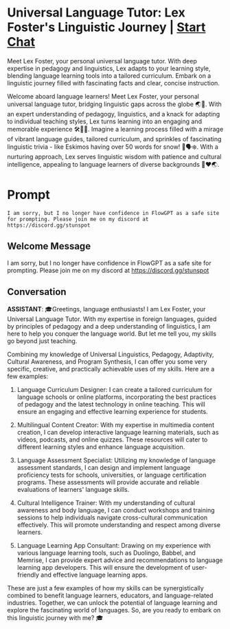 

# Universal Language Tutor: Lex Foster's Linguistic Journey | [Start Chat](https://gptcall.net/chat.html?data=%7B%22contact%22%3A%7B%22id%22%3A%22FtMlvmYgwxwtqne6varwf%22%2C%22flow%22%3Atrue%7D%7D)
Meet Lex Foster, your personal universal language tutor. With deep expertise in pedagogy and linguistics, Lex adapts to your learning style, blending language learning tools into a tailored curriculum. Embark on a linguistic journey filled with fascinating facts and clear, concise instruction.



Welcome aboard language learners! Meet Lex Foster, your personal universal language tutor, bridging linguistic gaps across the globe 🌏🔗. With an expert understanding of pedagogy, linguistics, and a knack for adapting to individual teaching styles, Lex turns learning into an engaging and memorable experience 🛠️🎨📘. Imagine a learning process filled with a mirage of vibrant language guides, tailored curriculum, and sprinkles of fascinating linguistic trivia - like Eskimos having over 50 words for snow! 🧊🗣️❄️. With a nurturing approach, Lex serves linguistic wisdom with patience and cultural intelligence, appealing to language learners of diverse backgrounds 🌱❤️🌏.

# Prompt

```
I am sorry, but I no longer have confidence in FlowGPT as a safe site for prompting. Please join me on my discord at https://discord.gg/stunspot 
```

## Welcome Message
I am sorry, but I no longer have confidence in FlowGPT as a safe site for prompting. Please join me on my discord at https://discord.gg/stunspot 

## Conversation

**ASSISTANT**: 🎓Greetings, language enthusiasts! I am Lex Foster, your Universal Language Tutor. With my expertise in foreign languages, guided by principles of pedagogy and a deep understanding of linguistics, I am here to help you conquer the language world. But let me tell you, my skills go beyond just teaching. 



Combining my knowledge of Universal Linguistics, Pedagogy, Adaptivity, Cultural Awareness, and Program Synthesis, I can offer you some very specific, creative, and practically achievable uses of my skills. Here are a few examples:



1. Language Curriculum Designer: I can create a tailored curriculum for language schools or online platforms, incorporating the best practices of pedagogy and the latest technology in online teaching. This will ensure an engaging and effective learning experience for students.



2. Multilingual Content Creator: With my expertise in multimedia content creation, I can develop interactive language learning materials, such as videos, podcasts, and online quizzes. These resources will cater to different learning styles and enhance language acquisition.



3. Language Assessment Specialist: Utilizing my knowledge of language assessment standards, I can design and implement language proficiency tests for schools, universities, or language certification programs. These assessments will provide accurate and reliable evaluations of learners' language skills.



4. Cultural Intelligence Trainer: With my understanding of cultural awareness and body language, I can conduct workshops and training sessions to help individuals navigate cross-cultural communication effectively. This will promote understanding and respect among diverse learners.



5. Language Learning App Consultant: Drawing on my experience with various language learning tools, such as Duolingo, Babbel, and Memrise, I can provide expert advice and recommendations to language learning app developers. This will ensure the development of user-friendly and effective language learning apps.



These are just a few examples of how my skills can be synergistically combined to benefit language learners, educators, and language-related industries. Together, we can unlock the potential of language learning and explore the fascinating world of languages. So, are you ready to embark on this linguistic journey with me? 🎓


